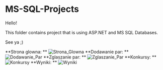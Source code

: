 # MS-SQL-Projects
Hello!

This folder contains project that is using ASP.NET and MS SQL Databases.

See ya ;)

**Strona glowna: **
![Strona_Glowna](https://user-images.githubusercontent.com/72278818/121223578-f87cca00-c887-11eb-8609-b35c01b1fa84.png)
**Dodawanie par: **
![Dodawanie_Par](https://user-images.githubusercontent.com/72278818/121223654-0cc0c700-c888-11eb-813d-01ceca632595.png)
**Zglaszanie par: **
![Zglaszanie_Par](https://user-images.githubusercontent.com/72278818/121223700-177b5c00-c888-11eb-92b8-8579890efb52.png)
**Konkursy: **
![Konkursy](https://user-images.githubusercontent.com/72278818/121223734-206c2d80-c888-11eb-9b74-3d562dd09602.png)
**Wyniki: **
![Wyniki](https://user-images.githubusercontent.com/72278818/121223771-27933b80-c888-11eb-8bdc-dd122f94fea5.png)
